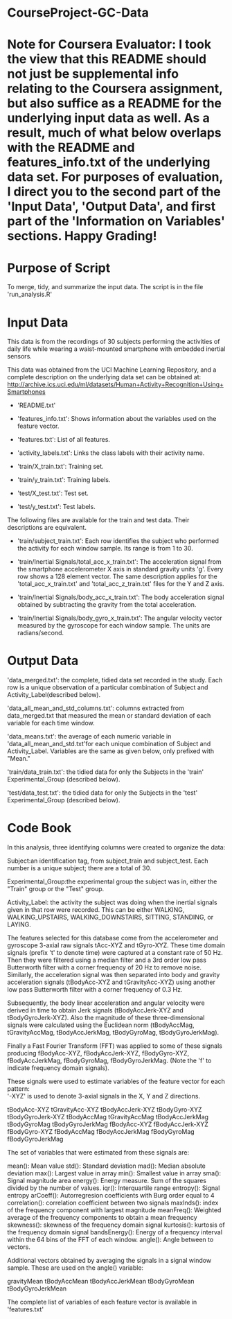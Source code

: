 CourseProject-GC-Data
=====================
Note for Coursera Evaluator: I took the view that this README should not just be supplemental info relating to the Coursera assignment, but also suffice as a README for the underlying input data as well. As a result, much of what below overlaps with the README and features_info.txt of the underlying data set. For purposes of evaluation, I direct you to the second part of the 'Input Data', 'Output Data', and first part of the 'Information on Variables' sections. Happy Grading!
========================================================================================================


Purpose of Script
================
To merge, tidy, and summarize the input data. The script is in the file 'run_analysis.R'



Input Data
===========
This data is from the recordings of 30 subjects performing the activities of daily life while wearing a waist-mounted smartphone with embedded inertial sensors.  

This data was obtained from the UCI Machine Learning Repository, and a complete description on the underlying data set can be obtained at: 
http://archive.ics.uci.edu/ml/datasets/Human+Activity+Recognition+Using+Smartphones

- 'README.txt'

- 'features_info.txt': Shows information about the variables used on the feature vector.

- 'features.txt': List of all features.

- 'activity_labels.txt': Links the class labels with their activity name.

- 'train/X_train.txt': Training set.

- 'train/y_train.txt': Training labels.

- 'test/X_test.txt': Test set.

- 'test/y_test.txt': Test labels.

The following files are available for the train and test data. Their descriptions are equivalent. 

- 'train/subject_train.txt': Each row identifies the subject who performed the activity for each window sample. Its range is from 1 to 30. 

- 'train/Inertial Signals/total_acc_x_train.txt': The acceleration signal from the smartphone accelerometer X axis in standard gravity units 'g'. Every row shows a 128 element vector. The same description applies for the 'total_acc_x_train.txt' and 'total_acc_z_train.txt' files for the Y and Z axis. 

- 'train/Inertial Signals/body_acc_x_train.txt': The body acceleration signal obtained by subtracting the gravity from the total acceleration. 

- 'train/Inertial Signals/body_gyro_x_train.txt': The angular velocity vector measured by the gyroscope for each window sample. The units are radians/second. 




Output Data
===========
'data_merged.txt': the complete, tidied data set recorded in the study. Each row is a unique observation of a particular combination of Subject and Activity_Label(described below). 

'data_all_mean_and_std_columns.txt': columns extracted from data_merged.txt that measured the mean or standard deviation of each variable for each time window.

'data_means.txt': the average of each numeric variable in 'data_all_mean_and_std.txt'for each unique combination of Subject and Activity_Label. Variables are the same as given below, only prefixed with "Mean."

'train/data_train.txt': the tidied data for only the Subjects in the 'train' Experimental_Group (described below).

'test/data_test.txt': the tidied data for only the Subjects in the 'test' Experimental_Group (described below).





Code Book
==========

In this analysis, three identifying columns were created to organize the data:

Subject:an identification tag, from subject_train and subject_test. Each number is a unique subject; there are a total of 30.

Experimental_Group:the experimental group the subject was in, either the "Train" group or the "Test" group.

Activity_Label: the activity the subject was doing when the inertial signals given in that row were recorded. This can be either WALKING, WALKING_UPSTAIRS, WALKING_DOWNSTAIRS, SITTING, STANDING, or LAYING.



The features selected for this database come from the accelerometer and gyroscope 3-axial raw signals tAcc-XYZ and tGyro-XYZ. These time domain signals (prefix 't' to denote time) were captured at a constant rate of 50 Hz. Then they were filtered using a median filter and a 3rd order low pass Butterworth filter with a corner frequency of 20 Hz to remove noise. Similarly, the acceleration signal was then separated into body and gravity acceleration signals (tBodyAcc-XYZ and tGravityAcc-XYZ) using another low pass Butterworth filter with a corner frequency of 0.3 Hz. 

Subsequently, the body linear acceleration and angular velocity were derived in time to obtain Jerk signals (tBodyAccJerk-XYZ and tBodyGyroJerk-XYZ). Also the magnitude of these three-dimensional signals were calculated using the Euclidean norm (tBodyAccMag, tGravityAccMag, tBodyAccJerkMag, tBodyGyroMag, tBodyGyroJerkMag). 

Finally a Fast Fourier Transform (FFT) was applied to some of these signals producing fBodyAcc-XYZ, fBodyAccJerk-XYZ, fBodyGyro-XYZ, fBodyAccJerkMag, fBodyGyroMag, fBodyGyroJerkMag. (Note the 'f' to indicate frequency domain signals). 

These signals were used to estimate variables of the feature vector for each pattern:  
'-XYZ' is used to denote 3-axial signals in the X, Y and Z directions.

tBodyAcc-XYZ
tGravityAcc-XYZ
tBodyAccJerk-XYZ
tBodyGyro-XYZ
tBodyGyroJerk-XYZ
tBodyAccMag
tGravityAccMag
tBodyAccJerkMag
tBodyGyroMag
tBodyGyroJerkMag
fBodyAcc-XYZ
fBodyAccJerk-XYZ
fBodyGyro-XYZ
fBodyAccMag
fBodyAccJerkMag
fBodyGyroMag
fBodyGyroJerkMag

The set of variables that were estimated from these signals are: 

mean(): Mean value
std(): Standard deviation
mad(): Median absolute deviation 
max(): Largest value in array
min(): Smallest value in array
sma(): Signal magnitude area
energy(): Energy measure. Sum of the squares divided by the number of values. 
iqr(): Interquartile range 
entropy(): Signal entropy
arCoeff(): Autorregresion coefficients with Burg order equal to 4
correlation(): correlation coefficient between two signals
maxInds(): index of the frequency component with largest magnitude
meanFreq(): Weighted average of the frequency components to obtain a mean frequency
skewness(): skewness of the frequency domain signal 
kurtosis(): kurtosis of the frequency domain signal 
bandsEnergy(): Energy of a frequency interval within the 64 bins of the FFT of each window.
angle(): Angle between to vectors.

Additional vectors obtained by averaging the signals in a signal window sample. These are used on the angle() variable:

gravityMean
tBodyAccMean
tBodyAccJerkMean
tBodyGyroMean
tBodyGyroJerkMean

The complete list of variables of each feature vector is available in 'features.txt'


